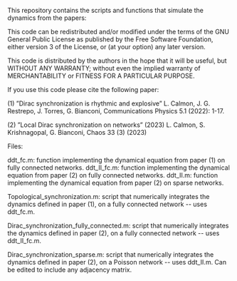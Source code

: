 This repository contains the scripts and functions that simulate the dynamics from the papers:

This code can be redistributed and/or modified
under the terms of the GNU General Public License as published by
the Free Software Foundation, either version 3 of the License, or (at
your option) any later version.
 
This code is distributed by the authors in the hope that it will be 
useful, but WITHOUT ANY WARRANTY; without even the implied warranty of
MERCHANTABILITY or FITNESS FOR A PARTICULAR PURPOSE.

If you use this code please cite the following paper:


(1) ”Dirac synchronization is rhythmic and explosive”
L. Calmon, J. G. Restrepo, J. Torres, G. Bianconi, Communications Physics 5.1 (2022): 1-17.

(2) ”Local Dirac synchronization on networks” (2023)
L. Calmon, S. Krishnagopal, G. Bianconi, Chaos 33 (3) (2023)


Files: 

ddt_fc.m: function implementing the dynamical equation from paper (1) on fully connected networks.
ddt_II_fc.m: function implementing the dynamical equation from paper (2) on fully connected networks.
ddt_II.m: function implementing the dynamical equation from paper (2) on sparse networks.


Topological_synchronization.m: script that numerically integrates the dynamics defined in paper (1), on a fully connected network -- uses ddt_fc.m.

Dirac_synchronization_fully_connected.m: script that numerically integrates the dynamics defined in paper (2), on a fully connected network -- uses ddt_II_fc.m.

Dirac_synchronization_sparse.m: script that numerically integrates the dynamics defined in paper (2), on a Poisson network -- uses ddt_II.m. Can be edited to include any adjacency matrix.


